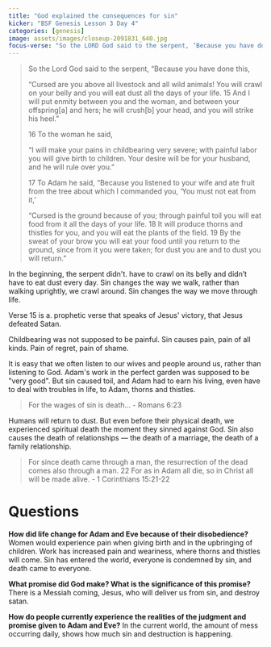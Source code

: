 ```yaml
---
title: "God explained the consequences for sin"
kicker: "BSF Genesis Lesson 3 Day 4"
categories: [genesis]
image: assets/images/closeup-2091831_640.jpg
focus-verse: "So the LORD God said to the serpent, ‘Because you have done this ... I will put enmity between you and the woman, and between your offspring and hers; he will crush your head, and you will strike his heel.’ – Genesis 3:14-15"
---
```


> So the Lord God said to the serpent, “Because you have done this,
> 
> “Cursed are you above all livestock
>     and all wild animals!
> You will crawl on your belly
>     and you will eat dust
>     all the days of your life.
> 15 And I will put enmity
>     between you and the woman,
>     and between your offspring[a] and hers;
> he will crush[b] your head,
>     and you will strike his heel.”
> 
> 16 To the woman he said,
> 
> “I will make your pains in childbearing very severe;
>     with painful labor you will give birth to children.
> Your desire will be for your husband,
>     and he will rule over you.”
> 
> 17 To Adam he said, “Because you listened to your wife and ate fruit from the tree about which I commanded you, ‘You must not eat from it,’
> 
> “Cursed is the ground because of you;
>     through painful toil you will eat food from it
>     all the days of your life.
> 18 It will produce thorns and thistles for you,
>     and you will eat the plants of the field.
> 19 By the sweat of your brow
>     you will eat your food
> until you return to the ground,
>     since from it you were taken;
> for dust you are
>     and to dust you will return.”

In the beginning, the serpent didn't. have to crawl on its belly and didn’t have to eat dust every day. Sin changes the way we walk, rather than walking uprightly, we crawl around. Sin changes the way we move through life.

Verse 15 is a. prophetic verse that speaks of Jesus' victory, that Jesus defeated Satan.

Childbearing was not supposed to be painful. Sin causes pain, pain of all kinds. Pain of regret, pain of shame.

It is easy that we often listen to our wives and people around us, rather than listening to God. Adam's work in the perfect garden was supposed to be "very good". But sin caused toil, and Adam had to earn his living, even have to deal with troubles in life, to Adam, thorns and thistles.

> For the wages of sin is death… - Romans 6:23

Humans will return to dust. But even before their physical death, we experienced spiritual death the moment they sinned against God. Sin also causes the death of relationships — the death of a marriage, the death of a family relationship.

> For since death came through a man, the resurrection of the dead comes also through a man. 22 For as in Adam all die, so in Christ all will be made alive. - 1 Corinthians 15:21-22

# Questions

**How did life change for Adam and Eve because of their disobedience?** Women would experience pain when giving birth and in the upbringing of children. Work has increased pain and weariness, where thorns and thistles will come. Sin has entered the world, everyone is condemned by sin, and death came to everyone.
 
**What promise did God make? What is the significance of this promise?** There is a Messiah coming, Jesus, who will deliver us from sin, and destroy satan. 

**How do people currently experience the realities of the judgment and promise given to Adam and Eve?** In the current world, the amount of mess occurring daily, shows how much sin and destruction is happening.
